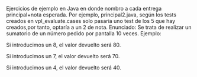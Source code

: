 Ejercicios de ejemplo en Java en donde nombro a cada entrega principal+nota esperada. Por ejemplo, principal2.java, según los tests creados en vpl_evaluate.cases solo pasaria uno test de los 5 que hay creados,por tanto, optaría a un 2 de nota.
Enunciado:
Se trata de realizar un sumatorio de un número pedido por pantalla 10 veces. Ejemplo:

Si introducimos un 8, el valor devuelto será 80.

Si introducimos un 7, el valor devuelto será 70.

Si introducimos un 4, el valor devuelto será 40.

